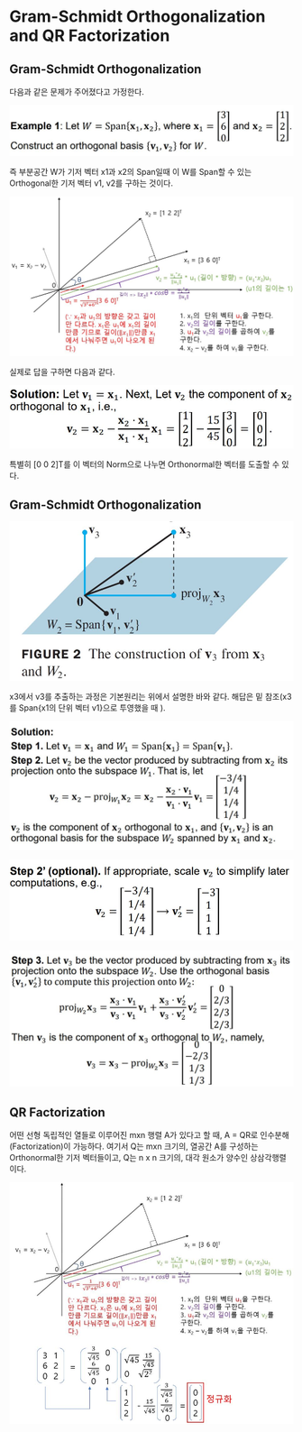 # Gram-Schmidt Orthogonalization and QR Factorization

## Gram-Schmidt Orthogonalization

다음과 같은 문제가 주어졌다고 가정한다.

![](./Figure/Gram-Schmidt_Orthogonalization_and_QR_Factorization1.JPG)

즉 부분공간 W가 기저 벡터 x1과 x2의 Span일때 이 W를 Span할 수 있는 Orthogonal한 기저 벡터 v1, v2를 구하는 것이다. 

![](./Figure/Gram-Schmidt_Orthogonalization_and_QR_Factorization2.JPG)

실제로 답을 구하면 다음과 같다.

![](./Figure/Gram-Schmidt_Orthogonalization_and_QR_Factorization3.JPG)

특별히 [0 0 2]T를 이 벡터의 Norm으로 나누면 Orthonormal한 벡터를 도출할 수 있다. 



## Gram-Schmidt Orthogonalization

![](./Figure/Gram-Schmidt_Orthogonalization_and_QR_Factorization4.JPG)

x3에서 v3를 추출하는 과정은 기본원리는 위에서 설명한 바와 같다. 해답은 밑 참조(x3를 Span{x1의 단위 벡터 v1}으로 투영했을 때 ).

![](./Figure/Gram-Schmidt_Orthogonalization_and_QR_Factorization5.JPG)

![](./Figure/Gram-Schmidt_Orthogonalization_and_QR_Factorization6.JPG)

![](./Figure/Gram-Schmidt_Orthogonalization_and_QR_Factorization7.JPG)



## QR Factorization

어떤 선형 독립적인 열들로 이루어진 mxn 행렬 A가 있다고 할 때, A = QR로 인수분해(Factorization)이 가능하다. 여기서 Q는 mxn 크기의, 열공간 A를 구성하는 Orthonormal한 기저 벡터들이고, Q는 n x n 크기의, 대각 원소가 양수인 상삼각행렬이다. 

![](./Figure/Gram-Schmidt_Orthogonalization_and_QR_Factorization8.JPG)
